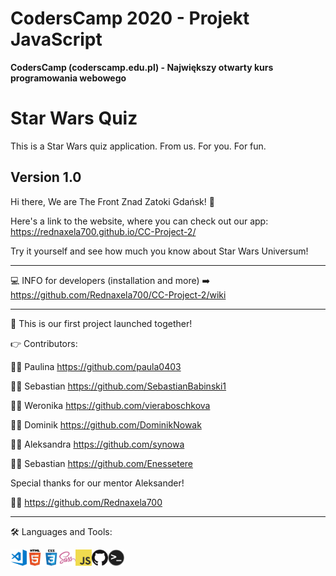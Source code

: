
# CodersCamp 2020 - Projekt JavaScript
**CodersCamp (coderscamp.edu.pl) - Największy otwarty kurs programowania webowego** 

# Star Wars Quiz


This is a Star Wars quiz application. From us. For you. For fun.

Version 1.0
---
Hi there, We are The Front Znad Zatoki Gdańsk! 👋

Here's a link to the website, where you can check out our app: https://rednaxela700.github.io/CC-Project-2/ 

Try it yourself and see how much you know about Star Wars Universum!

---
  :computer: INFO for developers (installation and more) ➡️ https://github.com/Rednaxela700/CC-Project-2/wiki
  
---

 :rocket: This is our first project launched together!
 
 :point_right: Contributors: 
 
 :woman_technologist: Paulina https://github.com/paula0403
 
 :man_technologist: Sebastian https://github.com/SebastianBabinski1
 
 :woman_technologist: Weronika https://github.com/vieraboschkova
 
 :man_technologist: Dominik https://github.com/DominikNowak
 
 :woman_technologist: Aleksandra https://github.com/synowa
 
 :man_technologist: Sebastian https://github.com/Enessetere
 
 
 Special thanks for our mentor Aleksander!
 
 :man_teacher: https://github.com/Rednaxela700

  ---

  :hammer_and_wrench: Languages and Tools:
  
<img align="left" alt="Visual Studio Code" width="26px" src="https://raw.githubusercontent.com/github/explore/80688e429a7d4ef2fca1e82350fe8e3517d3494d/topics/visual-studio-code/visual-studio-code.png" />
<img align="left" alt="HTML5" width="26px" src="https://raw.githubusercontent.com/github/explore/80688e429a7d4ef2fca1e82350fe8e3517d3494d/topics/html/html.png" />
<img align="left" alt="CSS3" width="26px" src="https://raw.githubusercontent.com/github/explore/80688e429a7d4ef2fca1e82350fe8e3517d3494d/topics/css/css.png" />
<img align="left" alt="Sass" width="26px" src="https://raw.githubusercontent.com/github/explore/80688e429a7d4ef2fca1e82350fe8e3517d3494d/topics/sass/sass.png" />
<img align="left" alt="JavaScript" width="26px" src="https://raw.githubusercontent.com/github/explore/80688e429a7d4ef2fca1e82350fe8e3517d3494d/topics/javascript/javascript.png" />
<img align="left" alt="GitHub" width="26px" src="https://raw.githubusercontent.com/github/explore/78df643247d429f6cc873026c0622819ad797942/topics/github/github.png" />
<img align="left" alt="Terminal" width="26px" src="https://raw.githubusercontent.com/github/explore/80688e429a7d4ef2fca1e82350fe8e3517d3494d/topics/terminal/terminal.png" />
